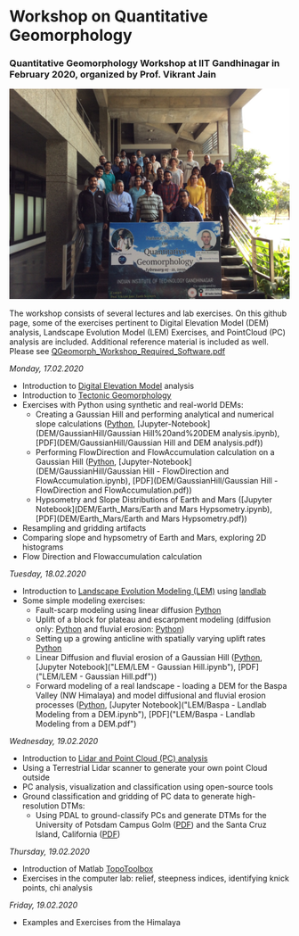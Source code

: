 # Workshop on Quantitative Geomorphology
### Quantitative Geomorphology Workshop at IIT Gandhinagar in February 2020, organized by Prof. Vikrant Jain

![Participants of the workshop](docs/Group_photo.jpg)

The workshop consists of several lectures and lab exercises. On this github page, some of the exercises pertinent to Digital Elevation Model (DEM) analysis, Landscape Evolution Model (LEM) Exercises, and PointCloud (PC) analysis are included. Additional reference material is included as well.
Please see [QGeomorph_Workshop_Required_Software.pdf](docs/QGeomorph_Workshop_Required_Software.pdf)

*Monday, 17.02.2020*
- Introduction to [Digital Elevation Model](lectures/Lecture1_DEM_lr.pdf) analysis
- Introduction to [Tectonic Geomorphology](lectures/Lecture2_TectonicGeomorphology_lr.pdf)
- Exercises with Python using synthetic and real-world DEMs:
  - Creating a Gaussian Hill and performing analytical and numerical slope calculations ([Python](DEM/GaussianHill/gaussian_hill.py), [Jupyter-Notebook](DEM/GaussianHill/Gaussian Hill%20and%20DEM analysis.ipynb), [PDF](DEM/GaussianHill/Gaussian Hill and DEM analysis.pdf))
  - Performing FlowDirection and FlowAccumulation calculation on a Gaussian Hill ([Python](DEM/GaussianHill/gaussian_hill_richdem.py), [Jupyter-Notebook](DEM/GaussianHill/Gaussian Hill - FlowDirection and FlowAccumulation.ipynb), [PDF](DEM/GaussianHill/Gaussian Hill - FlowDirection and FlowAccumulation.pdf))
  - Hypsometry and Slope Distributions of Earth and Mars ([Jupyter Notebook](DEM/Earth_Mars/Earth and Mars Hypsometry.ipynb), [PDF](DEM/Earth_Mars/Earth and Mars Hypsometry.pdf))
- Resampling and gridding artifacts
- Comparing slope and hypsometry of Earth and Mars, exploring 2D histograms
- Flow Direction and Flowaccumulation calculation

*Tuesday, 18.02.2020*
- Introduction to [Landscape Evolution Modeling (LEM)](lectures/Lecture3_LandscapeEvolutionModels_lr.pdf) using [landlab](https://landlab.readthedocs.io/en/master/)
- Some simple modeling exercises:
  - Fault-scarp modeling using linear diffusion [Python](LEM/landlab_faultscarp_lineardiffusion.py)
  - Uplift of a block for plateau and escarpment modeling (diffusion only: [Python](LEM/landlab_block_uplift.py) and fluvial erosion: [Python](LEM/landlab_block_uplift_FSE.py))
  - Setting up a growing anticline with spatially varying uplift rates [Python](LEM/landlab_growing_anticline.py)
  - Linear Diffusion and fluvial erosion of a Gaussian Hill ([Python](LEM/landlab_GaussianHill.py), [Jupyter Notebook]("LEM/LEM - Gaussian Hill.ipynb"), [PDF]("LEM/LEM - Gaussian Hill.pdf"))
  - Forward modeling of a real landscape - loading a DEM for the Baspa Valley (NW Himalaya) and model diffusional and fluvial erosion processes ([Python](LEM/landlab_Baspa_from_DEM.py), [Jupyter Notebook]("LEM/Baspa - Landlab Modeling from a DEM.ipynb"), [PDF]("LEM/Baspa - Landlab Modeling from a DEM.pdf")

*Wednesday, 19.02.2020*
- Introduction to [Lidar and Point Cloud (PC) analysis](lectures/L4_Lidar_lr.pdf)
- Using a Terrestrial Lidar scanner to generate your own point Cloud outside
- PC analysis, visualization and classification using open-source tools
- Ground classification and gridding of PC data to generate high-resolution DTMs:
  - Using PDAL to ground-classify PCs and generate DTMs for the University of Potsdam Campus Golm ([PDF](PointClouds/PC_pdal_for_UP_CampusGolm.pdf)) and the Santa Cruz Island, California ([PDF](PointClouds/PC_pdal_for_SCI_from_USGS_Lidar.pdf))

*Thursday, 19.02.2020*
- Introduction of Matlab [TopoToolbox](https://topotoolbox.wordpress.com/)
- Exercises in the computer lab: relief, steepness indices, identifying knick points, chi analysis

*Friday, 19.02.2020*
- Examples and Exercises from the Himalaya
